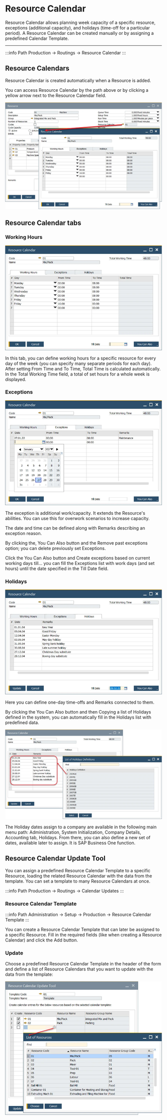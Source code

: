 # Resource Calendar

Resource Calendar allows planning week capacity of a specific resource, exceptions (additional capacity), and holidays (time-off for a particular period). A Resource Calendar can be created manually or by assigning a predefined Calendar Template.

---

:::info Path
Production → Routings → Resource Calendar
:::

## Resource Calendars

Resource Calendar is created automatically when a Resource is added.

You can access Resource Calendar by the path above or by clicking a yellow arrow next to the Resource Calendar field.

![Resource Calendar Yellow Arrow](./media/resource-calendar-yellow-arrow.webp)

## Resource Calendar tabs

### Working Hours

![Resource Calendar Working Hours](./media/resource-calendar-working-hours.webp)

In this tab, you can define working hours for a specific resource for every day of the week (you can specify many separate periods for each day). After setting From Time and To Time, Total Time is calculated automatically. In the Total Working Time field, a total of set hours for a whole week is displayed.

### Exceptions

![Resource Calendar Exceptions](./media/resource-calendar-exceptions.webp)

The exception is additional work/capacity. It extends the Resource's abilities. You can use this for overwork scenarios to increase capacity.

The date and time can be defined along with Remarks describing an exception reason.

By clicking the, You Can Also button and the Remove past exceptions option; you can delete previously set Exceptions.

Click the You Can Also button and Create exceptions based on current working days till... you can fill the Exceptions list with work days (and set hours) until the date specified in the Till Date field.

### Holidays

![Resource Calendar Holidays](./media/resource-calendar-holidays.webp)

Here you can define one-day time-offs and Remarks connected to them.

By clicking the You Can Also button and then Copying a list of Holidays defined in the system, you can automatically fill in the Holidays list with predefined data.

![Resource Calendar Holidays Update](./media/resource-calendar-holidays-update.webp)

The Holiday dates assign to a company are available in the following main menu path: Administration, System Initialization, Company Details, Accounting tab, Holidays. From there, you can also define a new set of dates, available later to assign. It is SAP Business One function.

## Resource Calendar Update Tool

You can assign a predefined Resource Calendar Template to a specific Resource, loading the related Resource Calendar with the data from the template. You can set a template to many Resource Calendars at once.

:::info Path
Production → Routings → Calendar Updates
:::

### Resource Calendar Template

:::info Path
Administration → Setup → Production → Resource Calendar Template
:::

You can create a Resource Calendar Template that can later be assigned to a specific Resource. Fill in the required fields (like when creating a Resource Calendar) and click the Add button.

### Update

Choose a predefined Resource Calendar Template in the header of the form and define a list of Resource Calendars that you want to update with the data from the template:

![Resource Calendar Update Tool](./media/resource-calendar-update-tool-resource.webp)
